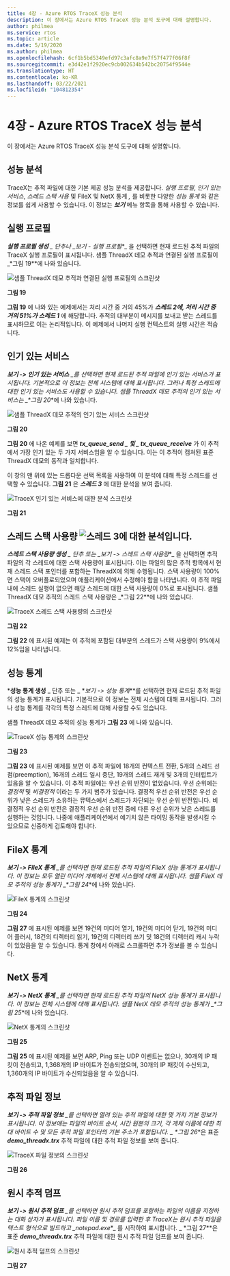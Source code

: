 ```yaml
---
title: 4장 - Azure RTOS TraceX 성능 분석
description: 이 장에서는 Azure RTOS TraceX 성능 분석 도구에 대해 설명합니다.
author: philmea
ms.service: rtos
ms.topic: article
ms.date: 5/19/2020
ms.author: philmea
ms.openlocfilehash: 6cf1b5bd5349efd97c3afc8a9e7f57f477f06f8f
ms.sourcegitcommit: e3d42e1f2920ec9cb002634b542bc20754f9544e
ms.translationtype: HT
ms.contentlocale: ko-KR
ms.lasthandoff: 03/22/2021
ms.locfileid: "104812354"
---
```

# <a name="chapter-4---azure-rtos-tracex-performance-analysis"></a>4장 - Azure RTOS TraceX 성능 분석

이 장에서는 Azure RTOS TraceX 성능 분석 도구에 대해 설명합니다.

## <a name="performance-analysis"></a>성능 분석

TraceX는 추적 파일에 대한 기본 제공 성능 분석을 제공합니다. *실행 프로필*, *인기 있는 서비스*, *스레드 스택 사용* 및 FileX 및 NetX 통계 *,* 를 비롯한 다양한 *성능 통계* 와 같은 정보를 쉽게 사용할 수 있습니다. 이 정보는 ***보기*** 메뉴 항목을 통해 사용할 수 있습니다. 


## <a name="execution-profile"></a>실행 프로필

***실행 프로필 생성** _ 단추나 _*_보기 - 실행 프로필_*_ 을 선택하면 현재 로드된 추적 파일의 TraceX 실행 프로필이 표시됩니다. 샘플 ThreadX 데모 추적과 연결된 실행 프로필이 _*그림 19**에 나와 있습니다.

![샘플 ThreadX 데모 추적과 연결된 실행 프로필의 스크린샷](./media/user-guide/execution_profile.png)

**그림 19**

**그림 19** 에 나와 있는 예제에서는 처리 시간 중 거의 45%가 **_스레드 2_*에, 처리 시간 중 거의 51%가* _스레드 1_** 에 해당합니다. 추적의 대부분이 메시지를 보내고 받는 스레드를 표시하므로 이는 논리적입니다. 이 예제에서 나머지 실행 컨텍스트의 실행 시간은 적습니다.

## <a name="popular-services"></a>인기 있는 서비스

***보기 -> 인기 있는 서비스** _를 선택하면 현재 로드된 추적 파일에 인기 있는 서비스가 표시됩니다. 기본적으로 이 정보는 전체 시스템에 대해 표시됩니다. 그러나 특정 스레드에 대한 인기 있는 서비스도 사용할 수 있습니다. 샘플 ThreadX 데모 추적의 인기 있는 서비스는 _*그림 20**에 나와 있습니다.

![샘플 ThreadX 데모 추적의 인기 있는 서비스 스크린샷](./media/user-guide/popular_services.png)

**그림 20**

**그림 20** 에 나온 예제를 보면 **_tx_queue_send_ *_ 및 _* _tx_queue_receive_** 가 이 추적에서 가장 인기 있는 두 가지 서비스임을 알 수 있습니다. 이는 이 추적이 캡처된 표준 ThreadX 데모의 동작과 일치합니다.

이 창의 맨 위에 있는 드롭다운 선택 목록을 사용하여 이 분석에 대해 특정 스레드를 선택할 수 있습니다. **그림 21** 은 **_스레드 3_** 에 대한 분석을 보여 줍니다.

![TraceX 인기 있는 서비스에 대한 분석 스크린샷](./media/user-guide/popular_services_thread3.png)

**그림 21**

## <a name="thread-stack-usage-analysis-for-thread-3"></a>스레드 스택 사용량 ![스레드 3에 대한 분석입니다.](./media/user-guide/screen_shot_17.png)

***스레드 스택 사용량 생성** _ 단추 또는 _*_보기 -> 스레드 스택 사용량_*_ 을 선택하면 추적 파일의 각 스레드에 대한 스택 사용량이 표시됩니다. 이는 파일의 많은 추적 항목에서 현재 스레드 스택 포인터를 포함하는 ThreadX에 의해 수행됩니다. 스택 사용량이 100%면 스택이 오버플로되었으며 애플리케이션에서 수정해야 함을 나타냅니다. 이 추적 파일 내에 스레드 실행이 없으면 해당 스레드에 대한 스택 사용량이 0%로 표시됩니다. 샘플 ThreadX 데모 추적의 스레드 스택 사용량은 _*그림 22**에 나와 있습니다.

![TraceX 스레드 스택 사용량의 스크린샷](./media/user-guide/thread_stack_usage.png)

**그림 22**

**그림 22** 에 표시된 예제는 이 추적에 포함된 대부분의 스레드가 스택 사용량이 9%에서 12%임을 나타냅니다.

## <a name="performance-statistics"></a>성능 통계

***성능 통계 생성** _ 단추 또는 _ *_보기 -> 성능 통계_**를 선택하면 현재 로드된 추적 파일의 성능 통계가 표시됩니다. 기본적으로 이 정보는 전체 시스템에 대해 표시됩니다. 그러나 성능 통계를 각각의 특정 스레드에 대해 사용할 수도 있습니다.

샘플 ThreadX 데모 추적의 성능 통계가 **그림 23** 에 나와 있습니다.

![TraceX 성능 통계의 스크린샷](./media/user-guide/performance_statistics.png)

**그림 23**

**그림 23** 에 표시된 예제를 보면 이 추적 파일에 18개의 컨텍스트 전환, 5개의 스레드 선점(preemption), 16개의 스레드 일시 중단, 19개의 스레드 재개 및 3개의 인터럽트가 있음을 알 수 있습니다. 이 추적 파일에는 우선 순위 반전이 없었습니다. 우선 순위에는 *결정적* 및 *비결정적* 이라는 두 가지 범주가 있습니다. 결정적 우선 순위 반전은 우선 순위가 낮은 스레드가 소유하는 뮤텍스에서 스레드가 차단되는 우선 순위 반전입니다. 비결정적 우선 순위 반전은 결정적 우선 순위 반전 중에 다른 우선 순위가 낮은 스레드를 실행하는 것입니다. 나중에 애플리케이션에서 예기치 않은 타이밍 동작을 발생시킬 수 있으므로 신중하게 검토해야 합니다.

## <a name="filex-statistics"></a>FileX 통계

***보기 -> FileX 통계** _를 선택하면 현재 로드된 추적 파일의 FileX 성능 통계가 표시됩니다. 이 정보는 모두 열린 미디어 개체에서 전체 시스템에 대해 표시됩니다. 샘플 FileX 데모 추적의 성능 통계가 _*그림 24**에 나와 있습니다.

![FileX 통계의 스크린샷](./media/user-guide/filex_statistics.png)

**그림 24**

**그림 27** 에 표시된 예제를 보면 19건의 미디어 열기, 19건의 미디어 닫기, 19건의 미디어 플러시, 18건의 디렉터리 읽기, 19건의 디렉터리 쓰기 및 18건의 디렉터리 캐시 누락이 있었음을 알 수 있습니다. 통계 창에서 아래로 스크롤하면 추가 정보를 볼 수 있습니다.

## <a name="netx-statistics"></a>NetX 통계

***보기 -> NetX 통계** _를 선택하면 현재 로드된 추적 파일의 NetX 성능 통계가 표시됩니다. 이 정보는 전체 시스템에 대해 표시됩니다. 샘플 NetX 데모 추적의 성능 통계가 _*그림 25**에 나와 있습니다.

![NetX 통계의 스크린샷](./media/user-guide/netx_statistics.png)

**그림 25**

**그림 25** 에 표시된 예제를 보면 ARP, Ping 또는 UDP 이벤트는 없으나, 30개의 IP 패킷이 전송되고, 1,368개의 IP 바이트가 전송되었으며, 30개의 IP 패킷이 수신되고, 1,360개의 IP 바이트가 수신되었음을 알 수 있습니다.

## <a name="trace-file-information"></a>추적 파일 정보

***보기 -> 추적 파일 정보** _를 선택하면 열려 있는 추적 파일에 대한 몇 가지 기본 정보가 표시됩니다. 이 정보에는 파일의 바이트 순서, 시간 원본의 크기, 각 개체 이름에 대한 최대 바이트 수 및 모든 추적 파일 포인터의 기본 주소가 포함됩니다. _ *그림 26**은 표준 **_demo_threadx.trx_** 추적 파일에 대한 추적 파일 정보를 보여 줍니다.

![TraceX 파일 정보의 스크린샷](./media/user-guide/trace_file_info.png)

**그림 26**

## <a name="raw-trace-dump"></a>원시 추적 덤프

***보기 -> 원시 추적 덤프** _를 선택하면 원시 추적 덤프를 포함하는 파일의 이름을 지정하는 대화 상자가 표시됩니다. 파일 이름 및 경로를 입력한 후 TraceX는 원시 추적 파일을 텍스트 형식으로 빌드하고 _*_notepad.exe_*_ 를 시작하여 표시합니다. _ *그림 27**은 표준 **_demo_threadx.trx_** 추적 파일에 대한 원시 추적 파일 덤프를 보여 줍니다.

![원시 추적 덤프의 스크린샷](./media/user-guide/raw_trace_dump.png)

**그림 27**
